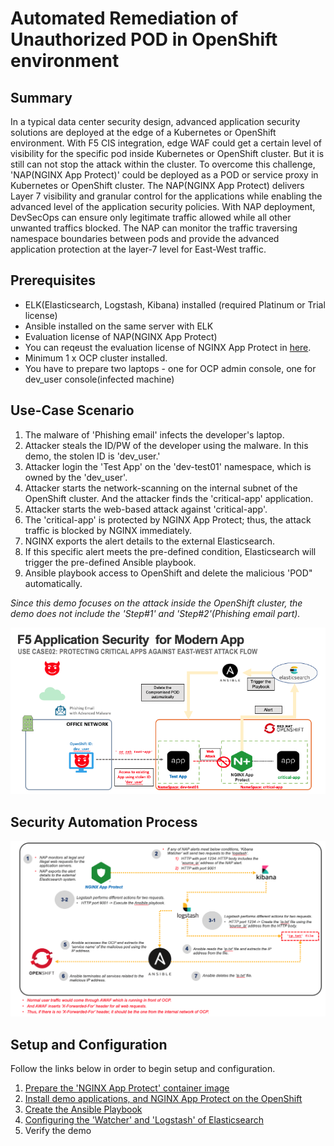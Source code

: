 # Automated Remediation of Unauthorized POD in OpenShift environment

## Summary
In a typical data center security design, advanced application security solutions are deployed at the edge of a Kubernetes or OpenShift environment. 
With F5 CIS integration, edge WAF could get a certain level of visibility for the specific pod inside Kubernetes or OpenShift cluster. 
But it is still can not stop the attack within the cluster.  To overcome this challenge, 'NAP(NGINX App Protect)' could be deployed as a POD or service proxy in Kubernetes or OpenShift cluster. 
The NAP(NGINX App Protect) delivers Layer 7 visibility and granular control for the applications while enabling the advanced level of the application security policies. 
With NAP deployment, DevSecOps can ensure only legitimate traffic allowed while all other unwanted traffics blocked. 
The NAP can monitor the traffic traversing namespace boundaries between pods and provide the advanced application protection at the layer-7 level for East-West traffic. 

## Prerequisites
- ELK(Elasticsearch, Logstash, Kibana) installed (required Platinum or Trial license)
- Ansible installed on the same server with ELK
- Evaluation license of NAP(NGINX App Protect)
- You can reqeust the evaluation license of NGINX App Protect in [here](https://www.nginx.com/free-trial-request/).
- Minimum 1 x OCP cluster installed.
- You have to prepare two laptops - one for OCP admin console, one for dev_user console(infected machine)

## Use-Case Scenario
1. The malware of 'Phishing email' infects the developer's laptop. 
2. Attacker steals the ID/PW of the developer using the malware. In this demo, the stolen ID is 'dev_user.' 
3. Attacker login the 'Test App' on the 'dev-test01' namespace, which is owned by the 'dev_user'. 
4. Attacker starts the network-scanning on the internal subnet of the OpenShift cluster. And the attacker finds the 'critical-app' application.
5. Attacker starts the web-based attack against 'critical-app'. 
6. The 'critical-app' is protected by NGINX App Protect; thus, the attack traffic is blocked by NGINX immediately. 
7. NGINX exports the alert details to the external Elasticsearch.
8. If this specific alert meets the pre-defined condition, Elasticsearch will trigger the pre-defined Ansible playbook. 
9. Ansible playbook access to OpenShift and delete the malicious 'POD" automatically. 

*Since this demo focuses on the attack inside the OpenShift cluster, the demo does not include the 'Step#1' and 'Step#2'(Phishing email part).*

![Demo flow](images/diagram.png)

## Security Automation Process
![automation process](images/automation_process1.png)

## Setup and Configuration
Follow the links below in order to begin setup and configuration.

1. [Prepare the 'NGINX App Protect' container image](https://github.com/network1211/f5-security-automation-ansible/blob/master/devsecops/malicious_pod/nap_create/README.md)
2. [Install demo applications, and NGINX App Protect on the OpenShift](https://github.com/network1211/f5-security-automation-ansible/blob/master/devsecops/malicious_pod/install_app/README.md)
3. [Create the Ansible Playbook](https://github.com/network1211/f5-security-automation-ansible/blob/master/devsecops/malicious_pod/create_ansible/README.md)
4. [Configuring the 'Watcher' and 'Logstash' of Elasticsearch](https://github.com/network1211/f5-security-automation-ansible/blob/master/devsecops/malicious_pod/elk_config/README.md)
5. Verify the demo
